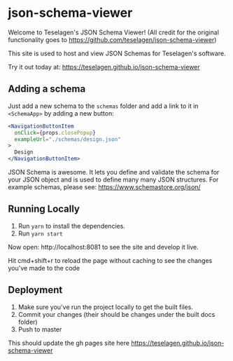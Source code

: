 # json-schema-viewer

Welcome to Teselagen's JSON Schema Viewer! (All credit for the original functionality goes to https://github.com/teselagen/json-schema-viewer)

This site is used to host and view JSON Schemas for Teselagen's software.

Try it out today at: https://teselagen.github.io/json-schema-viewer

## Adding a schema

Just add a new schema to the `schemas` folder and add a link to it in `<SchemaApp>` by adding a new button:

```jsx
<NavigationButtonItem
  onClick={props.closePopup}
  exampleUrl="./schemas/design.json"
>
  Design
</NavigationButtonItem>
```

JSON Schema is awesome. It lets you define and validate the schema for your JSON object and is used to define many many JSON structures.
For example schemas, please see: https://www.schemastore.org/json/

## Running Locally

1. Run `yarn` to install the dependencies.
2. Run `yarn start`

Now open: http://localhost:8081 to see the site and develop it live.

Hit cmd+shift+r to reload the page without caching to see the changes you've made to the code

## Deployment

1. Make sure you've run the project locally to get the built files.
2. Commit your changes (their should be changes under the built docs folder)
3. Push to master

This should update the gh pages site here https://teselagen.github.io/json-schema-viewer


